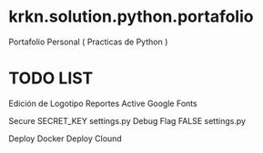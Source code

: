 # krkn.solution.python.portafolio
Portafolio Personal ( Practicas de Python ) 

# TODO LIST

Edición de Logotipo Reportes
Active Google Fonts

Secure SECRET_KEY settings.py
Debug Flag FALSE settings.py

Deploy Docker 
Deploy Clound

